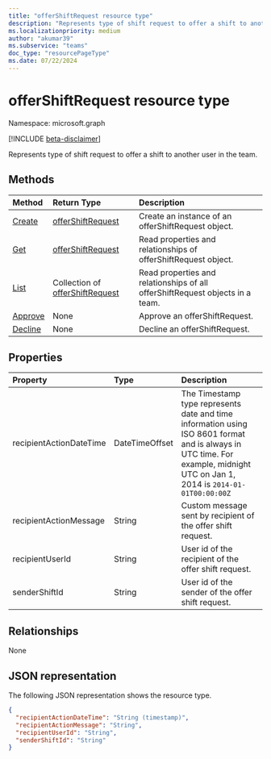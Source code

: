 ```yaml
---
title: "offerShiftRequest resource type"
description: "Represents type of shift request to offer a shift to another user in the team."
ms.localizationpriority: medium
author: "akumar39"
ms.subservice: "teams"
doc_type: "resourcePageType"
ms.date: 07/22/2024
---
```


# offerShiftRequest resource type

Namespace: microsoft.graph

[!INCLUDE [beta-disclaimer](../../includes/beta-disclaimer.md)]

Represents type of shift request to offer a shift to another user in the team.

## Methods

| Method       | Return Type | Description |
|:-------------|:------------|:------------|
| [Create](../api/offershiftrequest-post.md) | [offerShiftRequest](offershiftrequest.md) | Create an instance of an offerShiftRequest object. |
| [Get](../api/offershiftrequest-get.md) | [offerShiftRequest](offershiftrequest.md) | Read properties and relationships of offerShiftRequest object. |
| [List](../api/offershiftrequest-list.md) | Collection of [offerShiftRequest](offershiftrequest.md) | Read properties and relationships of all offerShiftRequest objects in a team. |
|[Approve](../api/offershiftrequest-approve.md)|None|Approve an offerShiftRequest. |
|[Decline](../api/offershiftrequest-decline.md)|None|Decline an offerShiftRequest. |

## Properties

| Property     | Type        | Description |
|:-------------|:------------|:------------|
|recipientActionDateTime|DateTimeOffset|The Timestamp type represents date and time information using ISO 8601 format and is always in UTC time. For example, midnight UTC on Jan 1, 2014 is `2014-01-01T00:00:00Z`|
|recipientActionMessage|String| Custom message sent by recipient of the offer shift request. |
|recipientUserId|String| User id of the recipient of the offer shift request.|
|senderShiftId|String| User id of the sender of the offer shift request.|

## Relationships

None

## JSON representation

The following JSON representation shows the resource type.

<!-- {
  "blockType": "resource",
  "optionalProperties": [

  ],
  "@odata.type": "microsoft.graph.offerShiftRequest"
}-->

```json
{
  "recipientActionDateTime": "String (timestamp)",
  "recipientActionMessage": "String",
  "recipientUserId": "String",
  "senderShiftId": "String"
}
```

<!-- uuid: 16cd6b66-4b1a-43a1-adaf-3a886856ed98
2019-02-04 14:57:30 UTC -->
<!-- {
  "type": "#page.annotation",
  "description": "offerShiftRequest resource",
  "keywords": "",
  "section": "documentation",
  "tocPath": ""
}-->


